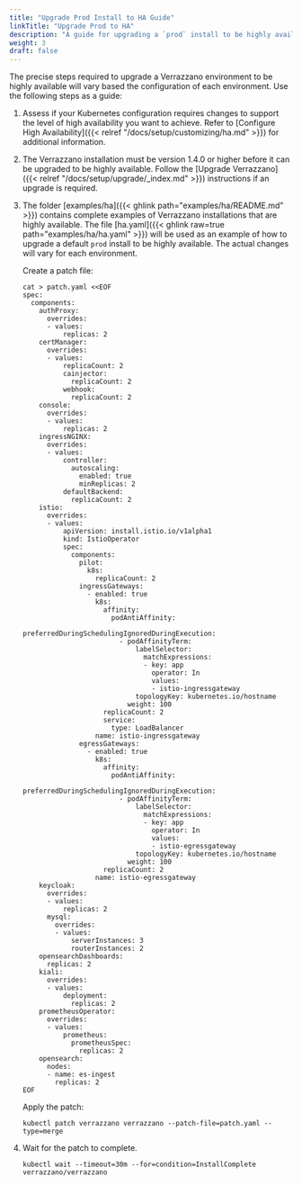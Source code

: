 ```yaml
---
title: "Upgrade Prod Install to HA Guide"
linkTitle: "Upgrade Prod to HA"
description: "A guide for upgrading a `prod` install to be highly available"
weight: 3
draft: false
---
```


The precise steps required to upgrade a Verrazzano environment to be highly available will vary based the configuration of each environment.  Use the following steps as a guide:

1. Assess if your Kubernetes configuration requires changes to support the level of high availability you want to achieve.  Refer to [Configure High Availability]({{< relref "/docs/setup/customizing/ha.md" >}}) for additional information.

1. The Verrazzano installation must be version 1.4.0 or higher before it can be upgraded to be highly available.  Follow the [Upgrade Verrazzano]({{< relref "/docs/setup/upgrade/_index.md" >}}) instructions if an upgrade is required.

1. The folder [examples/ha]({{< ghlink path="examples/ha/README.md" >}}) contains complete examples of Verrazzano installations that are highly available. The  file [ha.yaml]({{< ghlink raw=true path="examples/ha/ha.yaml" >}}) will be used as an example of how to upgrade a default `prod` install to be highly available.  The actual changes will vary for each environment.

   Create a patch file:
   ```
   cat > patch.yaml <<EOF
   spec:
     components:
       authProxy:
         overrides:
         - values:
             replicas: 2
       certManager:
         overrides:
         - values:
             replicaCount: 2
             cainjector:
               replicaCount: 2
             webhook:
               replicaCount: 2
       console:
         overrides:
         - values:
             replicas: 2
       ingressNGINX:
         overrides:
         - values:
             controller:
               autoscaling:
                 enabled: true
                 minReplicas: 2
             defaultBackend:
               replicaCount: 2
       istio:
         overrides:
         - values:
             apiVersion: install.istio.io/v1alpha1
             kind: IstioOperator
             spec:
               components:
                 pilot:
                   k8s:
                     replicaCount: 2
                 ingressGateways:
                   - enabled: true
                     k8s:
                       affinity:
                         podAntiAffinity:
                           preferredDuringSchedulingIgnoredDuringExecution:
                           - podAffinityTerm:
                               labelSelector:
                                 matchExpressions:
                                 - key: app
                                   operator: In
                                   values:
                                   - istio-ingressgateway
                               topologyKey: kubernetes.io/hostname
                             weight: 100
                       replicaCount: 2
                       service:
                         type: LoadBalancer
                     name: istio-ingressgateway
                 egressGateways:
                   - enabled: true
                     k8s:
                       affinity:
                         podAntiAffinity:
                           preferredDuringSchedulingIgnoredDuringExecution:
                           - podAffinityTerm:
                               labelSelector:
                                 matchExpressions:
                                 - key: app
                                   operator: In
                                   values:
                                   - istio-egressgateway
                               topologyKey: kubernetes.io/hostname
                             weight: 100
                       replicaCount: 2
                     name: istio-egressgateway
       keycloak:
         overrides:
         - values:
             replicas: 2
         mysql:
           overrides:
           - values:
               serverInstances: 3
               routerInstances: 2
       opensearchDashboards:
         replicas: 2
       kiali:
         overrides:
         - values:
             deployment:
               replicas: 2
       prometheusOperator:
         overrides:
         - values:
             prometheus:
               prometheusSpec:
                 replicas: 2
       opensearch:
         nodes:
         - name: es-ingest
           replicas: 2
   EOF
   ```
   Apply the patch:
   ``` 
   kubectl patch verrazzano verrazzano --patch-file=patch.yaml --type=merge
   ```

1. Wait for the patch to complete.

   ```
   kubectl wait --timeout=30m --for=condition=InstallComplete verrazzano/verrazzano
   ```